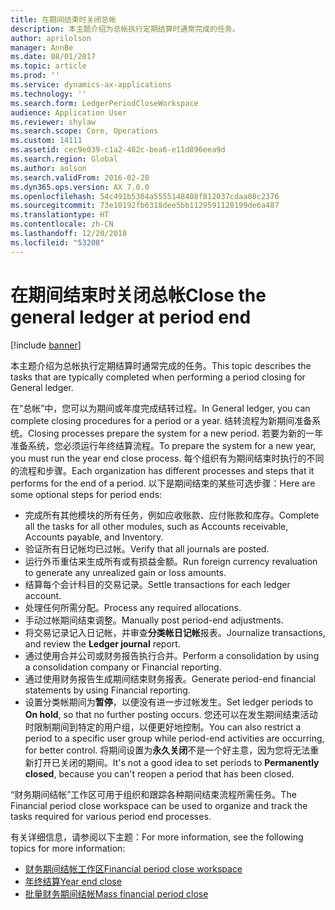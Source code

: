 ```yaml
---
title: 在期间结束时关闭总帐
description: 本主题介绍为总帐执行定期结算时通常完成的任务。
author: aprilolson
manager: AnnBe
ms.date: 08/01/2017
ms.topic: article
ms.prod: ''
ms.service: dynamics-ax-applications
ms.technology: ''
ms.search.form: LedgerPeriodCloseWorkspace
audience: Application User
ms.reviewer: shylaw
ms.search.scope: Core, Operations
ms.custom: 14111
ms.assetid: cec9e039-c1a2-482c-bea6-e11d896eea9d
ms.search.region: Global
ms.author: aolson
ms.search.validFrom: 2016-02-28
ms.dyn365.ops.version: AX 7.0.0
ms.openlocfilehash: 54c491b5304a5555148408f812037cdaa08c2376
ms.sourcegitcommit: 73e10192fb6318dee5bb1129591120199de6a487
ms.translationtype: HT
ms.contentlocale: zh-CN
ms.lasthandoff: 12/20/2018
ms.locfileid: "53208"
---
```

# <a name="close-the-general-ledger-at-period-end"></a><span data-ttu-id="aa170-103">在期间结束时关闭总帐</span><span class="sxs-lookup"><span data-stu-id="aa170-103">Close the general ledger at period end</span></span>

[!include [banner](../includes/banner.md)]

<span data-ttu-id="aa170-104">本主题介绍为总帐执行定期结算时通常完成的任务。</span><span class="sxs-lookup"><span data-stu-id="aa170-104">This topic describes the tasks that are typically completed when performing a period closing for General ledger.</span></span> 

<span data-ttu-id="aa170-105">在“总帐”中，您可以为期间或年度完成结转过程。</span><span class="sxs-lookup"><span data-stu-id="aa170-105">In General ledger, you can complete closing procedures for a period or a year.</span></span> <span data-ttu-id="aa170-106">结转流程为新期间准备系统。</span><span class="sxs-lookup"><span data-stu-id="aa170-106">Closing processes prepare the system for a new period.</span></span> <span data-ttu-id="aa170-107">若要为新的一年准备系统，您必须运行年终结算流程。</span><span class="sxs-lookup"><span data-stu-id="aa170-107">To prepare the system for a new year, you must run the year end close process.</span></span> <span data-ttu-id="aa170-108">每个组织有为期间结束时执行的不同的流程和步骤。</span><span class="sxs-lookup"><span data-stu-id="aa170-108">Each organization has different processes and steps that it performs for the end of a period.</span></span> <span data-ttu-id="aa170-109">以下是期间结束的某些可选步骤：</span><span class="sxs-lookup"><span data-stu-id="aa170-109">Here are some optional steps for period ends:</span></span>

-   <span data-ttu-id="aa170-110">完成所有其他模块的所有任务，例如应收账款、应付账款和库存。</span><span class="sxs-lookup"><span data-stu-id="aa170-110">Complete all the tasks for all other modules, such as Accounts receivable, Accounts payable, and Inventory.</span></span>
-   <span data-ttu-id="aa170-111">验证所有日记帐均已过帐。</span><span class="sxs-lookup"><span data-stu-id="aa170-111">Verify that all journals are posted.</span></span>
-   <span data-ttu-id="aa170-112">运行外币重估来生成所有或有损益金额。</span><span class="sxs-lookup"><span data-stu-id="aa170-112">Run foreign currency revaluation to generate any unrealized gain or loss amounts.</span></span>
-   <span data-ttu-id="aa170-113">结算每个会计科目的交易记录。</span><span class="sxs-lookup"><span data-stu-id="aa170-113">Settle transactions for each ledger account.</span></span>
-   <span data-ttu-id="aa170-114">处理任何所需分配。</span><span class="sxs-lookup"><span data-stu-id="aa170-114">Process any required allocations.</span></span>
-   <span data-ttu-id="aa170-115">手动过帐期间结束调整。</span><span class="sxs-lookup"><span data-stu-id="aa170-115">Manually post period-end adjustments.</span></span>
-   <span data-ttu-id="aa170-116">将交易记录记入日记帐，并审查**分类帐日记帐**报表。</span><span class="sxs-lookup"><span data-stu-id="aa170-116">Journalize transactions, and review the **Ledger journal** report.</span></span>
-   <span data-ttu-id="aa170-117">通过使用合并公司或财务报告执行合并。</span><span class="sxs-lookup"><span data-stu-id="aa170-117">Perform a consolidation by using a consolidation company or Financial reporting.</span></span>
-   <span data-ttu-id="aa170-118">通过使用财务报告生成期间结束财务报表。</span><span class="sxs-lookup"><span data-stu-id="aa170-118">Generate period-end financial statements by using Financial reporting.</span></span>
-   <span data-ttu-id="aa170-119">设置分类帐期间为**暂停**，以便没有进一步过帐发生。</span><span class="sxs-lookup"><span data-stu-id="aa170-119">Set ledger periods to **On hold**, so that no further posting occurs.</span></span> <span data-ttu-id="aa170-120">您还可以在发生期间结束活动时限制期间到特定的用户组，以便更好地控制。</span><span class="sxs-lookup"><span data-stu-id="aa170-120">You can also restrict a period to a specific user group while period-end activities are occurring, for better control.</span></span> <span data-ttu-id="aa170-121">将期间设置为**永久关闭**不是一个好主意，因为您将无法重新打开已关闭的期间。</span><span class="sxs-lookup"><span data-stu-id="aa170-121">It's not a good idea to set periods to **Permanently closed**, because you can't reopen a period that has been closed.</span></span>

<span data-ttu-id="aa170-122">“财务期间结帐”工作区可用于组织和跟踪各种期间结束流程所需任务。</span><span class="sxs-lookup"><span data-stu-id="aa170-122">The Financial period close workspace can be used to organize and track the tasks required for various period end processes.</span></span> 


<span data-ttu-id="aa170-123">有关详细信息，请参阅以下主题：</span><span class="sxs-lookup"><span data-stu-id="aa170-123">For more information, see the following topics for more information:</span></span>
- [<span data-ttu-id="aa170-124">财务期间结帐工作区</span><span class="sxs-lookup"><span data-stu-id="aa170-124">Financial period close workspace</span></span>](financial-period-close-workspace.md) 
- [<span data-ttu-id="aa170-125">年终结算</span><span class="sxs-lookup"><span data-stu-id="aa170-125">Year end close</span></span>](Year-end-close.md)  
- [<span data-ttu-id="aa170-126">批量财务期间结帐</span><span class="sxs-lookup"><span data-stu-id="aa170-126">Mass financial period close</span></span>](tasks/mass-financial-period-close.md)




